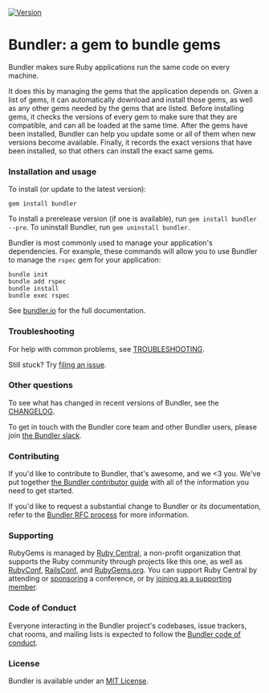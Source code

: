 [![Version ](https://img.shields.io/gem/v/bundler.svg?style=flat)](https://rubygems.org/gems/bundler)

# Bundler: a gem to bundle gems

Bundler makes sure Ruby applications run the same code on every machine.

It does this by managing the gems that the application depends on. Given a list
of gems, it can automatically download and install those gems, as well as any
other gems needed by the gems that are listed. Before installing gems, it checks
the versions of every gem to make sure that they are compatible, and can all be
loaded at the same time. After the gems have been installed, Bundler can help
you update some or all of them when new versions become available. Finally, it
records the exact versions that have been installed, so that others can install
the exact same gems.

### Installation and usage

To install (or update to the latest version):

```
gem install bundler
```

To install a prerelease version (if one is available), run
`gem install bundler --pre`. To uninstall Bundler, run `gem uninstall bundler`.

Bundler is most commonly used to manage your application's dependencies. For
example, these commands will allow you to use Bundler to manage the `rspec` gem
for your application:

```
bundle init
bundle add rspec
bundle install
bundle exec rspec
```

See [bundler.io](https://bundler.io) for the full documentation.

### Troubleshooting

For help with common problems, see
[TROUBLESHOOTING](../doc/bundler/TROUBLESHOOTING.md).

Still stuck? Try
[filing an issue](https://github.com/rubygems/rubygems/issues/new?labels=Bundler&template=bundler-related-issue.md).

### Other questions

To see what has changed in recent versions of Bundler, see the
[CHANGELOG](CHANGELOG.md).

To get in touch with the Bundler core team and other Bundler users, please join
[the Bundler slack](https://join.slack.com/t/bundler/shared_invite/zt-1rrsuuv3m-OmXKWQf8K6iSla4~F1DBjQ).

### Contributing

If you'd like to contribute to Bundler, that's awesome, and we <3 you. We've put
together
[the Bundler contributor guide](https://github.com/rubygems/rubygems/blob/master/doc/bundler/contributing/README.md)
with all of the information you need to get started.

If you'd like to request a substantial change to Bundler or its documentation,
refer to the [Bundler RFC process](https://github.com/rubygems/rfcs) for more
information.

### Supporting

RubyGems is managed by [Ruby Central](https://rubycentral.org), a non-profit
organization that supports the Ruby community through projects like this one, as
well as [RubyConf](https://rubyconf.org), [RailsConf](https://railsconf.org),
and [RubyGems.org](https://rubygems.org). You can support Ruby Central by
attending or [sponsoring](sponsors@rubycentral.org) a conference, or by
[joining as a supporting member](https://rubycentral.org/#/portal/signup).

### Code of Conduct

Everyone interacting in the Bundler project's codebases, issue trackers, chat
rooms, and mailing lists is expected to follow the
[Bundler code of conduct](https://github.com/rubygems/rubygems/blob/master/CODE_OF_CONDUCT.md).

### License

Bundler is available under an
[MIT License](https://github.com/rubygems/rubygems/blob/master/bundler/LICENSE.md).

